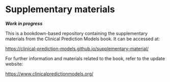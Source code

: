 # Supplementary materials

***Work in progress***

This is a bookdown-based repository containing the supplementary materials from the Clinical Prediction Models book. It can be accessed at:

https://clinical-prediction-models.github.io/supplementary-material/

For further information and materials related to the book, refer to the update website:

https://www.clinicalpredictionmodels.org/

